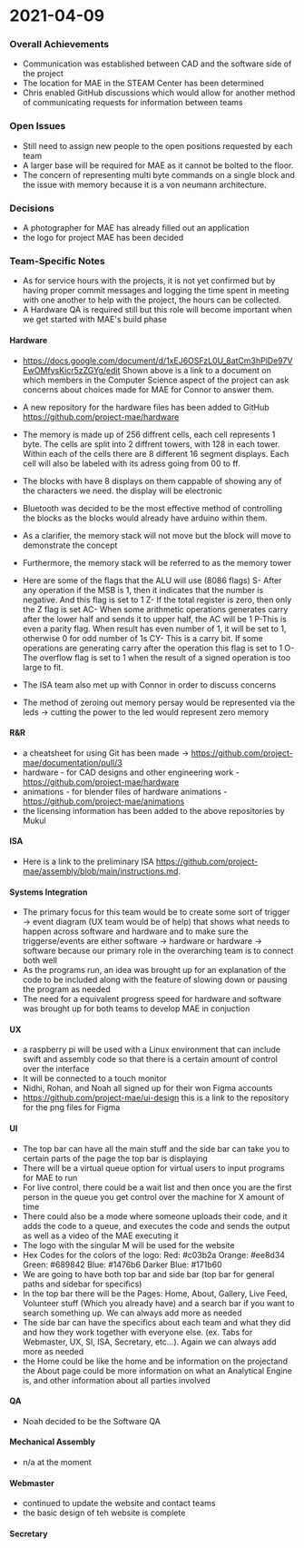 # 2021-04-09

### Overall Achievements
* Communication was established between CAD and the software side of the project
* The location for MAE in the STEAM Center has been determined
* Chris enabled GitHub discussions which would allow for another method of communicating requests for information between teams
### Open Issues
* Still need to assign new people to the open positions requested by each team
* A larger base will be required for MAE as it cannot be bolted to the floor.
* The concern of representing multi byte commands on a single block and the issue with memory because it is a von neumann architecture.
### Decisions
* A photographer for MAE has already filled out an application
* the logo for project MAE has been decided
### Team-Specific Notes
* As for service hours with the projects, it is not yet confirmed but by having proper commit messages and logging the time spent in meeting with one another to help with the project, the hours can be collected.
* A Hardware QA is required still but this role will become important when we get started with MAE's build phase
#### Hardware
* https://docs.google.com/document/d/1xEJ6OSFzL0U_8atCm3hPlDe97VEwOMfysKicr5zZGYg/edit
Shown above is a link to a document on which members in the Computer Science aspect of the project can ask concerns about choices made for MAE for Connor to answer them.
* A new repository for the hardware files has been added to GitHub  https://github.com/project-mae/hardware
* The memory is made up of 256 diffrent cells, each cell represents 1 byte. The cells are split into 2 diffrent towers, with 128 in each tower. Within each of the cells there are 8 different 16 segment displays. Each cell will also be labeled with its adress going from 00 to ff.
* The blocks with have 8 displays on them cappable of showing any of the characters we need. the display will be electronic
* Bluetooth was decided to be the most effective method of controlling the blocks as the blocks would already have arduino within them.
* As a clarifier, the memory stack will not move but the block will move to demonstrate the concept
* Furthermore, the memory stack will be referred to as the memory tower

* Here are some of the flags that the ALU will use (8086 flags)
S- After any operation if the MSB is 1, then it indicates that the number is negative. And this flag is set to 1
Z- If the total register is zero, then only the Z flag is set
AC- When some arithmetic operations generates carry after the lower half and sends it to upper half, the AC will be 1
P-This is even a parity flag. When result has even number of 1, it will be set to 1, otherwise 0 for odd number of 1s
CY- This is a carry bit. If some operations are generating carry after the operation this flag is set to 1
O- The overflow flag is set to 1 when the result of a signed operation is too large to fit.
* The ISA team also met up with Connor in order to discuss concerns
* The method of zeroing out memory persay would be represented via the leds -> cutting the power to the led would represent zero memory
#### R&R
* a cheatsheet for using Git has been made -> https://github.com/project-mae/documentation/pull/3
* hardware - for CAD designs and other engineering work - https://github.com/project-mae/hardware
* animations - for blender files of hardware animations - https://github.com/project-mae/animations
* the licensing information has been added to the above repositories by Mukul
#### ISA
* Here is a link to the preliminary ISA https://github.com/project-mae/assembly/blob/main/instructions.md.
#### Systems Integration
* The primary focus for this team would be to create some sort of trigger -> event diagram (UX team would be of help) that shows what needs to happen across software and hardware and to make sure the triggerse/events are either software -> hardware or hardware -> software because our primary role in the overarching team is to connect both well
* As the programs run, an idea was brought up for an explanation of the code to be included along with the feature of slowing down or pausing the program as needed
* The need for a equivalent progress speed for hardware and software was brought up for both teams to develop MAE in conjuction

#### UX
* a raspberry pi will be used with a Linux environment that can include swift and assembly code so that there is a certain amount of control over the interface
* It will be connected to a touch monitor
* Nidhi, Rohan, and Noah all signed up for their won Figma accounts
* https://github.com/project-mae/ui-design this is a link to the repository for the png files for Figma
#### UI
* The top bar can have all the main stuff and the side bar can take you to certain parts of the page the top bar is displaying
* There will be a virtual queue option for virtual users to input programs for MAE to run
* For live control, there could be a wait list and then once you are the first person in the queue you get control over the machine for X amount of time
* There could also be a mode where someone uploads their code, and it adds the code to a queue, and executes the code and sends the output as well as a video of the MAE executing it
* The logo with the singular M will be used for the website
* Hex Codes for the colors of the logo:
Red: #c03b2a
Orange: #ee8d34
Green: #689842
Blue: #1476b6
Darker Blue: #171b60
* We are going to have both top bar and side bar (top bar for general paths and sidebar for specifics)
* In the top bar there will be the Pages: Home, About, Gallery, Live Feed, Volunteer stuff (Which you already have) and a search bar if you want to search something up. We can always add more as needed
* The side bar can have the specifics about each team and what they did and how they work together with everyone else. (ex. Tabs for Webmaster, UX, SI, ISA, Secretary, etc...). Again we can always add more as needed
* the Home could be like the home and be information on the projectand the About page could be more information on what an Analytical Engine is, and other information about all parties involved
#### QA
* Noah decided to be the Software QA
#### Mechanical Assembly
* n/a at the moment
#### Webmaster
* continued to update the website and contact teams
* the basic design of teh website is complete
#### Secretary
